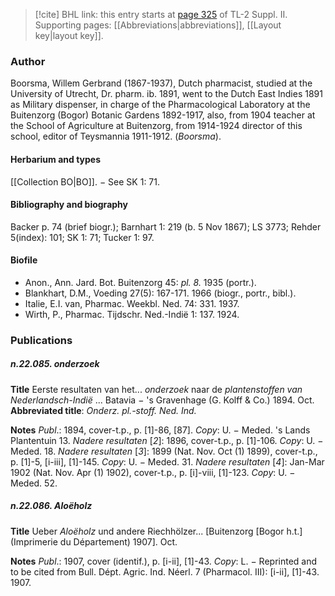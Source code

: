 > [!cite] BHL link: this entry starts at [page 325](https://www.biodiversitylibrary.org/item/103859#page/335/mode/1up) of TL-2 Suppl. II.
> Supporting pages: [[Abbreviations|abbreviations]], [[Layout key|layout key]].

### Author

Boorsma, Willem Gerbrand (1867-1937), Dutch pharmacist, studied at the University of Utrecht, Dr. pharm. ib. 1891, went to the Dutch East Indies 1891 as Military dispenser, in charge of the Pharmacological Laboratory at the Buitenzorg (Bogor) Botanic Gardens 1892-1917, also, from 1904 teacher at the School of Agriculture at Buitenzorg, from 1914-1924 director of this school, editor of Teysmannia 1911-1912. (*Boorsma*).

#### Herbarium and types

[[Collection BO|BO]]. − See SK 1: 71.

#### Bibliography and biography

Backer p. 74 (brief biogr.); Barnhart 1: 219 (b. 5 Nov 1867); LS 3773; Rehder 5(index): 101; SK 1: 71; Tucker 1: 97.

#### Biofile

- Anon., Ann. Jard. Bot. Buitenzorg 45: *pl. 8.* 1935 (portr.).
- Blankhart, D.M., Voeding 27(5): 167-171. 1966 (biogr., portr., bibl.).
- Italie, E.I. van, Pharmac. Weekbl. Ned. 74: 331. 1937.
- Wirth, P., Pharmac. Tijdschr. Ned.-Indië 1: 137. 1924.

### Publications

##### n.22.085. onderzoek

**Title**
Eerste resultaten van het... *onderzoek* naar de *plantenstoffen van Nederlandsch-Indië* ... Batavia − 's Gravenhage (G. Kolff & Co.) 1894. Oct.
**Abbreviated title**: *Onderz. pl.-stoff. Ned. Ind.*

**Notes**
*Publ*.: 1894, cover-t.p., p. \[1\]-86, \[87\]. *Copy*: U. − Meded. 's Lands Plantentuin 13.
*Nadere resultaten* \[*2*\]: 1896, cover-t.p., p. \[1\]-106. *Copy*: U. − Meded. 18.
*Nadere resultaten* \[*3*\]: 1899 (Nat. Nov. Oct (1) 1899), cover-t.p., p. \[1\]-5, \[i-iii\], \[1\]-145.
*Copy*: U. − Meded. 31.
*Nadere resultaten* \[*4*\]: Jan-Mar 1902 (Nat. Nov. Apr (1) 1902), cover-t.p., p. \[i\]-viii, \[1\]-123.
*Copy*: U. − Meded. 52.

##### n.22.086. Aloëholz

**Title**
Ueber *Aloëholz* und andere Riechhölzer... \[Buitenzorg \[Bogor h.t.\] (Imprimerie du Département) 1907\]. Oct.

**Notes**
*Publ*.: 1907, cover (identif.), p. \[i-ii\], \[1\]-43. *Copy*: L. − Reprinted and to be cited from Bull. Dépt. Agric. Ind. Néerl. 7 (Pharmacol. III): \[i-ii\], \[1\]-43. 1907.

